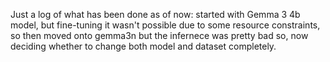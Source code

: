Just a log of what has been done as of now:
started with Gemma 3 4b model, but fine-tuning it wasn't possible due to some resource constraints, so then moved onto gemma3n but the infernece was pretty bad so, now deciding whether to change both model and dataset completely.
